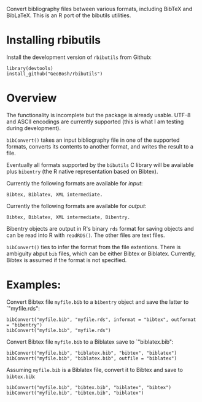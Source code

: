 
Convert bibliography files between various formats, including BibTeX and
BibLaTeX. This is an R port of the bibutils utilities.


# Installing rbibutils

Install the development version of `rbibutils` from Github:

    library(devtools)
    install_github("GeoBosh/rbibutils")


# Overview

The functionality is incomplete but the package is already usable. UTF-8 and
ASCII encodings are currently supported (this is what I am testing during development).

`bibConvert()` takes an input bibliography file in one of the supported formats,
converts its contents to another format, and writes the result to a file.

Eventually all formats supported by the `bibutils` C library will be available
plus `bibentry` (the R native representation based on Bibtex).

Currently the following formats are available for *input*:

    Bibtex, Biblatex, XML intermediate.

Currently the following formats are available for *output*:

    Bibtex, Biblatex, XML intermediate, Bibentry.

Bibentry objects are output in R's binary `rds` format for saving objects and
can be read into R with `readRDS()`. The other files are text files.

`bibConvert()` ties to infer the format from the file extentions. There is
ambiguity abput `bib` files, which can be either Bibtex or Biblatex. Currently,
Bibtex is assumed if the format is not specified.

# Examples:

Convert Bibtex file `myfile.bib` to a `bibentry` object and save the latter to
`"myfile.rds":

    bibConvert("myfile.bib", "myfile.rds", informat = "bibtex", outformat = "bibentry")
    bibConvert("myfile.bib", "myfile.rds")

Convert Bibtex file `myfile.bib` to a Biblatex save to `"biblatex.bib":

    bibConvert("myfile.bib", "biblatex.bib", "bibtex", "biblatex")
    bibConvert("myfile.bib", "biblatex.bib", outfile = "biblatex")

Assuming `myfile.bib` is a Biblatex file, convert it to Bibtex and save to  `bibtex.bib`:

    bibConvert("myfile.bib", "bibtex.bib", "biblatex", "bibtex")
    bibConvert("myfile.bib", "bibtex.bib", "biblatex")


